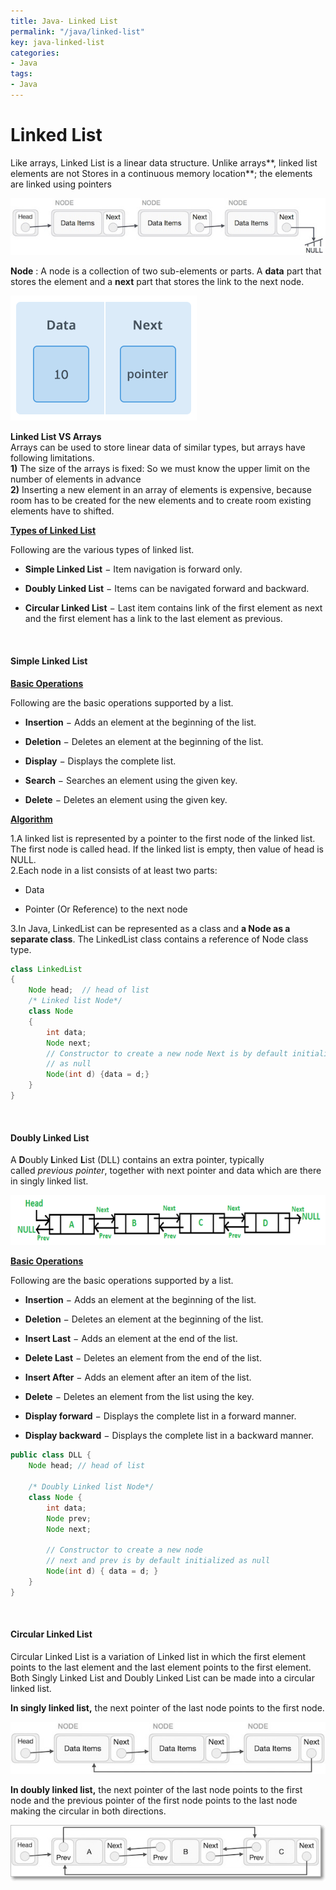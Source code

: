 ```yaml
---
title: Java- Linked List
permalink: "/java/linked-list"
key: java-linked-list
categories:
- Java
tags:
- Java
---
```


Linked List
==============

Like arrays, Linked List is a linear data structure. Unlike arrays**, linked
list elements are not Stores in a continuous memory location**; the elements are
linked using pointers

![Linked List](media/09125708a6d89e74a58fffa9f5daae56.jpg)

**Node** : A node is a collection of two sub-elements or parts. A **data** part
that stores the element and a **next** part that stores the link to the next
node.

![enter image description here](media/f3896cdc911503d59e39958e7a21820b.png)

**Linked List VS Arrays**  
Arrays can be used to store linear data of similar types, but arrays have
following limitations.  
**1)** The size of the arrays is fixed: So we must know the upper limit on the
number of elements in advance  
**2)** Inserting a new element in an array of elements is expensive, because
room has to be created for the new elements and to create room existing elements
have to shifted.

**<u>Types of Linked List</u>**

Following are the various types of linked list.

-   **Simple Linked List** − Item navigation is forward only.

-   **Doubly Linked List** − Items can be navigated forward and backward.

-   **Circular Linked List** − Last item contains link of the first element as
    next and the first element has a link to the last element as previous.

<br>

#### Simple Linked List

**<u>Basic Operations</u>**

Following are the basic operations supported by a list.

-   **Insertion** − Adds an element at the beginning of the list.

-   **Deletion** − Deletes an element at the beginning of the list.

-   **Display** − Displays the complete list.

-   **Search** − Searches an element using the given key.

-   **Delete** − Deletes an element using the given key.

**<u>Algorithm</u>**

1.A linked list is represented by a pointer to the first node of the linked
list. The first node is called head. If the linked list is empty, then value of
head is NULL.  
2.Each node in a list consists of at least two parts:

-   Data

-   Pointer (Or Reference) to the next node

3.In Java, LinkedList can be represented as a class and **a Node as a separate
class**. The LinkedList class contains a reference of Node class type.
```java
class LinkedList
{
    Node head;  // head of list 
    /* Linked list Node*/
    class Node
    {
        int data;
        Node next;          
        // Constructor to create a new node Next is by default initialized
        // as null
        Node(int d) {data = d;}
    }
}
```


<br>

#### Doubly Linked List

A **D**oubly **L**inked **L**ist (DLL) contains an extra pointer, typically
called *previous pointer*, together with next pointer and data which are there
in singly linked list.

![](media/c66c63d2f494d18b52ae0e7fac6b0180.png)

**<u>Basic Operations</u>**

Following are the basic operations supported by a list.

-   **Insertion** − Adds an element at the beginning of the list.

-   **Deletion** − Deletes an element at the beginning of the list.

-   **Insert Last** − Adds an element at the end of the list.

-   **Delete Last** − Deletes an element from the end of the list.

-   **Insert After** − Adds an element after an item of the list.

-   **Delete** − Deletes an element from the list using the key.

-   **Display forward** − Displays the complete list in a forward manner.

-   **Display backward** − Displays the complete list in a backward manner.
```java
public class DLL {
    Node head; // head of list
 
    /* Doubly Linked list Node*/
    class Node {
        int data;
        Node prev;
        Node next;
 
        // Constructor to create a new node
        // next and prev is by default initialized as null
        Node(int d) { data = d; }
    }
}
```

<br>

#### Circular Linked List

Circular Linked List is a variation of Linked list in which the first element
points to the last element and the last element points to the first element.
Both Singly Linked List and Doubly Linked List can be made into a circular
linked list.

**In singly linked list,** the next pointer of the last node points to the first
node.

![Singly Linked List as Circular Linked List](media/33acaea208dfc7fe19d466d52dad7024.jpg)

**In doubly linked list,** the next pointer of the last node points to the first
node and the previous pointer of the first node points to the last node making
the circular in both directions.

![Doubly Linked List as Circular Linked List](media/22a14444ba7ffaf4eb586597ba858395.jpg)
